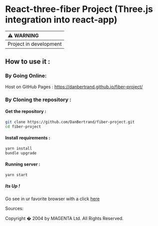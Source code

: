 # React-three-fiber Project (Three.js integration into react-app)

| :warning: WARNING          |
|:---------------------------|
| Project in development     |

## How to use it :

### By Going Online:

Host on GitHub Pages : https://danbertrand.github.io/fiber-project/

### By Cloning the repository :

#### Get  the repository :

```bash
git clone https://github.com/DanBertrand/fiber-project.git
cd fiber-project
```

#### Install requirements :

```bash
yarn install
bundle upgrade
```

#### Running server :

```bash
yarn start
```

##### Its Up !

Go see in ur favorite browser with a click [here](http://localhost:3000/)


Sources:

Copyright � 2004 by MAGENTA Ltd. All Rights Reserved.
